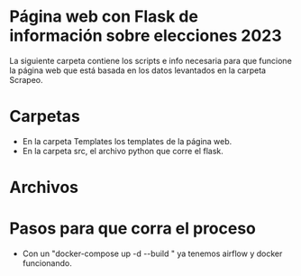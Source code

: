 # Página web con Flask de información sobre elecciones 2023
La siguiente carpeta contiene los scripts e info necesaria para que funcione la página web que está basada en los datos levantados en la carpeta Scrapeo.

# Carpetas

- En la carpeta Templates los templates de la página web.
- En la carpeta src, el archivo python que corre el flask.

# Archivos



# Pasos para que corra el proceso

- Con un "docker-compose up -d --build " ya tenemos airflow y docker funcionando.